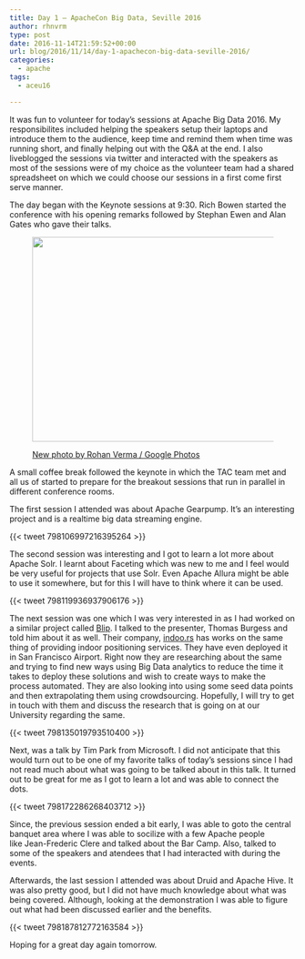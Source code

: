 ```yaml
---
title: Day 1 – ApacheCon Big Data, Seville 2016
author: rhnvrm
type: post
date: 2016-11-14T21:59:52+00:00
url: blog/2016/11/14/day-1-apachecon-big-data-seville-2016/
categories:
  - apache
tags:
  - aceu16

---
```

It was fun to volunteer for today&#8217;s sessions at Apache Big Data 2016. My responsibilites included helping the speakers setup their laptops and introduce them to the audience, keep time and remind them when time was running short, and finally helping out with the Q&A at the end. I also liveblogged the sessions via twitter and interacted with the speakers as most of the sessions were of my choice as the volunteer team had a shared spreadsheet on which we could choose our sessions in a first come first serve manner.

The day began with the Keynote sessions at 9:30. Rich Bowen started the conference with his opening remarks followed by Stephan Ewen and Alan Gates who gave their talks.<figure class="embed-gphotos wp-caption">

<a href="https://photos.google.com/share/AF1QipOEFJFeB19y-UtTlbVK-2ehuK8gR8x2UXTv2yMqI99GkaROfkoTw96JwDKXClDoDw?key=ckFJMml1VGdiLUtTdl9BV1VVNF9Lbjd1c2k4bWd3" target="_blank"><img    src="https://lh3.googleusercontent.com/czAeIBz1XvS4cX3yC28wGJBhk4oolMcYlUTkvamzhbJxAfs0w3zSgcLFQIII0Lth-GTS4DN27J0hkt1cmD689SwZCSUKT46bINLgs_bT26zBA9ep_VH5dWFLshcmCMEEZ9kBp21IWbA=w640-h960" width="640" height="360" /></a><figcaption class="wp-caption-text"><a href="https://photos.google.com/share/AF1QipOEFJFeB19y-UtTlbVK-2ehuK8gR8x2UXTv2yMqI99GkaROfkoTw96JwDKXClDoDw?key=ckFJMml1VGdiLUtTdl9BV1VVNF9Lbjd1c2k4bWd3" target="_blank">New photo by Rohan Verma / Google Photos</a></figcaption></figure> 

A small coffee break followed the keynote in which the TAC team met and all us of started to prepare for the breakout sessions that run in parallel in different conference rooms.

The first session I attended was about Apache Gearpump. It&#8217;s an interesting project and is a realtime big data streaming engine.

{{< tweet 798106997216395264 >}}

The second session was interesting and I got to learn a lot more about Apache Solr. I learnt about Faceting which was new to me and I feel would be very useful for projects that use Solr. Even Apache Allura might be able to use it somewhere, but for this I will have to think where it can be used.

{{< tweet 798119936937906176 >}}

The next session was one which I was very interested in as I had worked on a similar project called [Blip][1]. I talked to the presenter, Thomas Burgess and told him about it as well. Their company, [indoo.rs][2] has works on the same thing of providing indoor positioning services. They have even deployed it in San Francisco Airport. Right now they are researching about the same and trying to find new ways using Big Data analytics to reduce the time it takes to deploy these solutions and wish to create ways to make the process automated. They are also looking into using some seed data points and then extrapolating them using crowdsourcing. Hopefully, I will try to get in touch with them and discuss the research that is going on at our University regarding the same.

{{< tweet 798135019793510400 >}}

Next, was a talk by Tim Park from Microsoft. I did not anticipate that this would turn out to be one of my favorite talks of today&#8217;s sessions since I had not read much about what was going to be talked about in this talk. It turned out to be great for me as I got to learn a lot and was able to connect the dots.

{{< tweet 798172286268403712 >}}

Since, the previous session ended a bit early, I was able to goto the central banquet area where I was able to socilize with a few Apache people like Jean-Frederic Clere and talked about the Bar Camp. Also, talked to some of the speakers and atendees that I had interacted with during the events.

Afterwards, the last session I attended was about Druid and Apache Hive. It was also pretty good, but I did not have much knowledge about what was being covered. Although, looking at the demonstration I was able to figure out what had been discussed earlier and the benefits.

{{< tweet 798187812772163584 >}}

Hoping for a great day again tomorrow.

 [1]: https://github.com/rhnvrm/iot-hackerearth
 [2]: http://indoo.rs/
